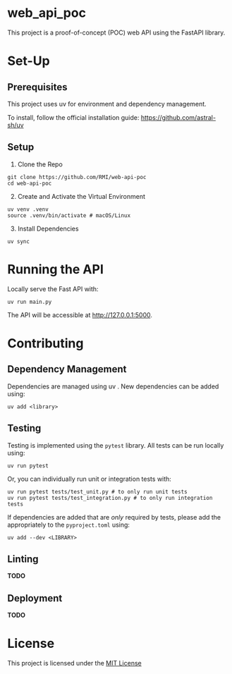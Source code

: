 # web_api_poc

This project is a proof-of-concept (POC) web API using the FastAPI library.

# Set-Up

## Prerequisites

This project uses uv for environment and dependency management.

To install, follow the official installation guide: https://github.com/astral-sh/uv

## Setup

1. Clone the Repo

```
git clone https://github.com/RMI/web-api-poc
cd web-api-poc
```

2. Create and Activate the Virtual Environment
```
uv venv .venv
source .venv/bin/activate # macOS/Linux
```

3. Install Dependencies
```
uv sync
```

# Running the API

Locally serve the Fast API with:

```
uv run main.py
```

The API will be accessible at http://127.0.0.1:5000.

# Contributing

## Dependency Management

Dependencies are managed using uv . New dependencies can be added using:

```
uv add <library>
```

## Testing
 
Testing is implemented using the `pytest` library. All tests can be run locally using:

```
uv run pytest
```

Or, you can individually run unit or integration tests with:
```
uv run pytest tests/test_unit.py # to only run unit tests
uv run pytest tests/test_integration.py # to only run integration tests
```

If dependencies are added that are *only* required by tests, please add the appropriately to the `pyproject.toml` using:
``` 
uv add --dev <LIBRARY>
```

## Linting
**TODO**

## Deployment
**TODO**

# License
 This project is licensed under the [MIT License](LICENSE.txt) 
